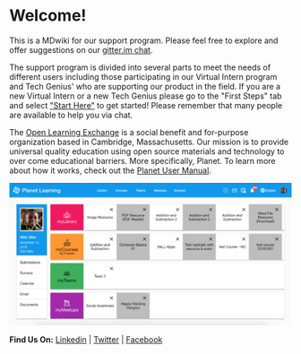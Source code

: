 # Welcome!

This is a MDwiki for our support program. Please feel free to explore and offer suggestions on our [gitter.im chat](https://gitter.im/open-learning-exchange/chat).

The support program is divided into several parts to meet the needs of different users including those participating in our Virtual Intern program and Tech Genius' who are supporting our product in the field. If you are a new Virtual Intern or a new Tech Genius please go to the "First Steps" tab and select ["Start Here"](pages/vi/vi-first-steps.md) to get started! Please remember that many people are available to help you via chat.

The [Open Learning Exchange](http://www.ole.org/) is a social benefit and for-purpose organization based in Cambridge, Massachusetts. Our mission is to provide universal quality education using open source materials and technology to over come educational barriers. More specifically, Planet. To learn more about how it works, check out the [Planet User Manual](pages/techgenius/tg-planet-user-manual.md).

![](pages/uploads/images/planet-landing-page.png)

**Find Us On:** [Linkedin](https://www.linkedin.com/company/open-learning-exchange) | [Twitter](https://twitter.com/oleorg) | [Facebook](https://www.facebook.com/openlearningexchange/)
